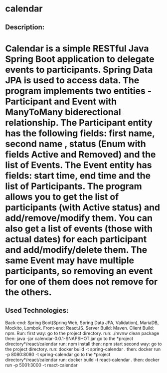 # calendar
<h2>Description:</h2>
  <h1>Calendar is a simple RESTful Java Spring Boot application to delegate events to participants.
Spring Data JPA is used to access data. The program implements two entities - Participant and Event with ManyToMany biderectional relationship.
The Participant entity has the following fields: first name, second name , status (Enum with fields Active and Removed) and the list of Events.
The Event entity has fields: start time, end time and the list of Participants.
The program allows you to get the list of participants (with Active status) and add/remove/modify them.
You can also get a list of events (those with actual dates) for each participant and add/modify/delete them.
The same Event may have multiple participants, so removing an event for one of them does not remove for the others.
</h1>
<h2>Used Technologies:</h2>
 Back-end: Spring Boot(Spring Web, Spring Data JPA, Validation), MariaDB, Mockito, Lombok.
 Front-end: ReactJS.
 Server Build: Maven.
 Client Build: npm.
Run: 
  first way:
    go to the project directory.
    run: ./mvnw clean package
    then: java -jar calendar-0.0.1-SNAPSHOT.jar 
    go to the *project directory*/react/calendar
    run: npm install
    then: npm start
  second way:
    go to the project directory.
    run: docker build -t spring-calendar .
    then: docker run  -p 8080:8080 -t spring-calendar
    go to the *project directory*/react/calendar
    run: docker build -t react-calendar .
    then: docker run -p 5001:3000 -t react-calendar
